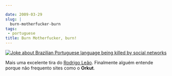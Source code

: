 ```yaml
---

date: 2009-03-29
slug: |
  burn-motherfucker-burn
tags:
 - portuguese
title: Burn Motherfucker, burn!
---
```


[![Joke about Brazilian Portuguese language being killed by social
networks](http://farm4.static.flickr.com/3586/3396080506_ab94033890.jpg)](http://www.flickr.com/photos/ogmaciel/3396080506/)

Mais uma excelente tira do [Rodrigo Leão](http://noisnatira.com/).
Finalmente alguém entende porque não frequento sites como o **Orkut**.
